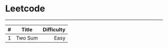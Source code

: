 # Leetcode
------

| #   | Title | Difficulty | 
| --- |:-----:| ----------:|
| 1 | Two Sum | Easy |

